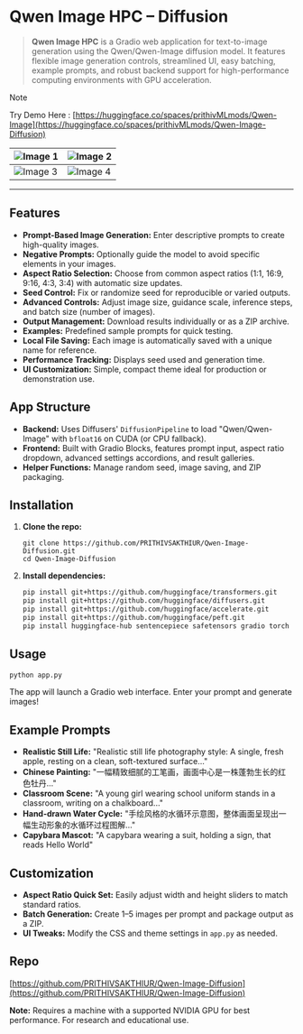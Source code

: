 # **Qwen Image HPC – Diffusion**

> **Qwen Image HPC** is a Gradio web application for text-to-image generation using the Qwen/Qwen-Image diffusion model. It features flexible image generation controls, streamlined UI, easy batching, example prompts, and robust backend support for high-performance computing environments with GPU acceleration.


> [!Note]
Try Demo Here : [https://huggingface.co/spaces/prithivMLmods/Qwen-Image](https://huggingface.co/spaces/prithivMLmods/Qwen-Image-Diffusion)

| ![Image 1](https://cdn-uploads.huggingface.co/production/uploads/65bb837dbfb878f46c77de4c/rMMNVotSQlJLtPTZkZZKL.png) | ![Image 2](https://cdn-uploads.huggingface.co/production/uploads/65bb837dbfb878f46c77de4c/Hwr9Wl4lGtuA-45rs7zRB.png) |
|---|---|
| ![Image 3](https://cdn-uploads.huggingface.co/production/uploads/65bb837dbfb878f46c77de4c/rESKwWQGaVJcy4JCvj_R-.png) | ![Image 4](https://cdn-uploads.huggingface.co/production/uploads/65bb837dbfb878f46c77de4c/_MGPYRXyfsWY8tuMhM6B-.png) |

---

## Features

- **Prompt-Based Image Generation:** Enter descriptive prompts to create high-quality images.
- **Negative Prompts:** Optionally guide the model to avoid specific elements in your images.
- **Aspect Ratio Selection:** Choose from common aspect ratios (1:1, 16:9, 9:16, 4:3, 3:4) with automatic size updates.
- **Seed Control:** Fix or randomize seed for reproducible or varied outputs.
- **Advanced Controls:** Adjust image size, guidance scale, inference steps, and batch size (number of images).
- **Output Management:** Download results individually or as a ZIP archive.
- **Examples:** Predefined sample prompts for quick testing.
- **Local File Saving:** Each image is automatically saved with a unique name for reference.
- **Performance Tracking:** Displays seed used and generation time.
- **UI Customization:** Simple, compact theme ideal for production or demonstration use.

## App Structure

- **Backend:** Uses Diffusers' `DiffusionPipeline` to load "Qwen/Qwen-Image" with `bfloat16` on CUDA (or CPU fallback).
- **Frontend:** Built with Gradio Blocks, features prompt input, aspect ratio dropdown, advanced settings accordions, and result galleries.
- **Helper Functions:** Manage random seed, image saving, and ZIP packaging.

## Installation

1. **Clone the repo:**
   ```
   git clone https://github.com/PRITHIVSAKTHIUR/Qwen-Image-Diffusion.git
   cd Qwen-Image-Diffusion
   ```
2. **Install dependencies:**
   ```bash
   pip install git+https://github.com/huggingface/transformers.git
   pip install git+https://github.com/huggingface/diffusers.git
   pip install git+https://github.com/huggingface/accelerate.git
   pip install git+https://github.com/huggingface/peft.git
   pip install huggingface-hub sentencepiece safetensors gradio torch pillow numpy
   ```

## Usage

```bash
python app.py
```
The app will launch a Gradio web interface. Enter your prompt and generate images!

## Example Prompts

- **Realistic Still Life:** "Realistic still life photography style: A single, fresh apple, resting on a clean, soft-textured surface..."
- **Chinese Painting:** "一幅精致细腻的工笔画，画面中心是一株蓬勃生长的红色牡丹..."
- **Classroom Scene:** "A young girl wearing school uniform stands in a classroom, writing on a chalkboard..."
- **Hand-drawn Water Cycle:** "手绘风格的水循环示意图，整体画面呈现出一幅生动形象的水循环过程图解..."
- **Capybara Mascot:** "A capybara wearing a suit, holding a sign, that reads Hello World"

## Customization

- **Aspect Ratio Quick Set:** Easily adjust width and height sliders to match standard ratios.
- **Batch Generation:** Create 1–5 images per prompt and package output as a ZIP.
- **UI Tweaks:** Modify the CSS and theme settings in `app.py` as needed.

## Repo

[https://github.com/PRITHIVSAKTHIUR/Qwen-Image-Diffusion](https://github.com/PRITHIVSAKTHIUR/Qwen-Image-Diffusion)

**Note:** Requires a machine with a supported NVIDIA GPU for best performance. For research and educational use.
